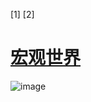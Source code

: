 

[1] [2]

# [宏观世界](007_FM_contents.xhtml#r_actrade-9780198827368-part-1)

![image](images/part.gif)